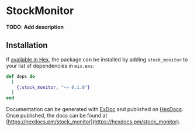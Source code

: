 # StockMonitor

**TODO: Add description**

## Installation

If [available in Hex](https://hex.pm/docs/publish), the package can be installed
by adding `stock_monitor` to your list of dependencies in `mix.exs`:

```elixir
def deps do
  [
    {:stock_monitor, "~> 0.1.0"}
  ]
end
```

Documentation can be generated with [ExDoc](https://github.com/elixir-lang/ex_doc)
and published on [HexDocs](https://hexdocs.pm). Once published, the docs can
be found at [https://hexdocs.pm/stock_monitor](https://hexdocs.pm/stock_monitor).

